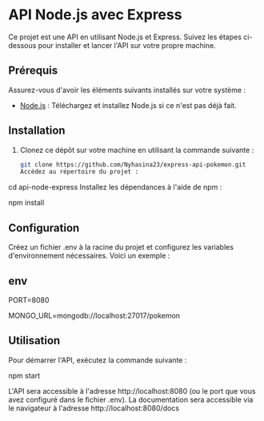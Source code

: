   # API Node.js avec Express

  Ce projet est une API en utilisant Node.js et Express. Suivez les étapes ci-dessous pour installer et lancer l'API sur votre propre machine.

 ## Prérequis

Assurez-vous d'avoir les éléments suivants installés sur votre système :

- [Node.js](https://nodejs.org/) : Téléchargez et installez Node.js si ce n'est pas déjà fait.

## Installation

1. Clonez ce dépôt sur votre machine en utilisant la commande suivante :

   ```bash
   git clone https://github.com/Nyhasina23/express-api-pokemon.git
   Accédez au répertoire du projet :
   ```

cd api-node-express
Installez les dépendances à l'aide de npm :

npm install

## Configuration

Créez un fichier .env à la racine du projet et configurez les variables d'environnement nécessaires. Voici un exemple :

## env

PORT=8080

MONGO_URL=mongodb://localhost:27017/pokemon

## Utilisation

Pour démarrer l'API, exécutez la commande suivante :

npm start

L'API sera accessible à l'adresse http://localhost:8080 (ou le port que vous avez configuré dans le fichier .env).
La documentation sera accessible via le navigateur à l'adresse http://localhost:8080/docs
